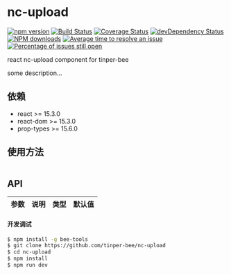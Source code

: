 # nc-upload

[![npm version](https://img.shields.io/npm/v/nc-upload.svg)](https://www.npmjs.com/package/nc-upload)
[![Build Status](https://img.shields.io/travis/tinper-bee/nc-upload/master.svg)](https://travis-ci.org/tinper-bee/nc-upload)
[![Coverage Status](https://coveralls.io/repos/github/tinper-bee/nc-upload/badge.svg?branch=master)](https://coveralls.io/github/tinper-bee/nc-upload?branch=master)
[![devDependency Status](https://img.shields.io/david/dev/tinper-bee/nc-upload.svg)](https://david-dm.org/tinper-bee/nc-upload#info=devDependencies)
[![NPM downloads](http://img.shields.io/npm/dm/nc-upload.svg?style=flat)](https://npmjs.org/package/nc-upload)
[![Average time to resolve an issue](http://isitmaintained.com/badge/resolution/tinper-bee/nc-upload.svg)](http://isitmaintained.com/project/tinper-bee/nc-upload "Average time to resolve an issue")
[![Percentage of issues still open](http://isitmaintained.com/badge/open/tinper-bee/nc-upload.svg)](http://isitmaintained.com/project/tinper-bee/nc-upload "Percentage of issues still open")


react nc-upload component for tinper-bee

some description...

## 依赖

- react >= 15.3.0
- react-dom >= 15.3.0
- prop-types >= 15.6.0

## 使用方法

```js

```



## API

|参数|说明|类型|默认值|
|:--|:---:|:--:|---:|

#### 开发调试

```sh
$ npm install -g bee-tools
$ git clone https://github.com/tinper-bee/nc-upload
$ cd nc-upload
$ npm install
$ npm run dev
```
